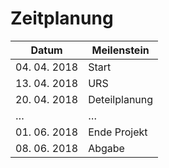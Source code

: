 # Zeitplanung

Datum        | Meilenstein  
------------ | -------------
04. 04. 2018 | Start        
13. 04. 2018 | URS          
20. 04. 2018 | Deteilplanung
…            | …            
01. 06. 2018 | Ende Projekt
08. 06. 2018 | Abgabe       
